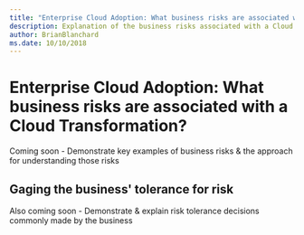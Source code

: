 ```yaml
---
title: "Enterprise Cloud Adoption: What business risks are associated with a Cloud Transformation?"
description: Explanation of the business risks associated with a Cloud Transformation?
author: BrianBlanchard
ms.date: 10/10/2018
---
```


# Enterprise Cloud Adoption: What business risks are associated with a Cloud Transformation?

Coming soon - Demonstrate key examples of business risks & the approach for understanding those risks

## Gaging the business' tolerance for risk

Also coming soon - Demonstrate & explain risk tolerance decisions commonly made by the business
